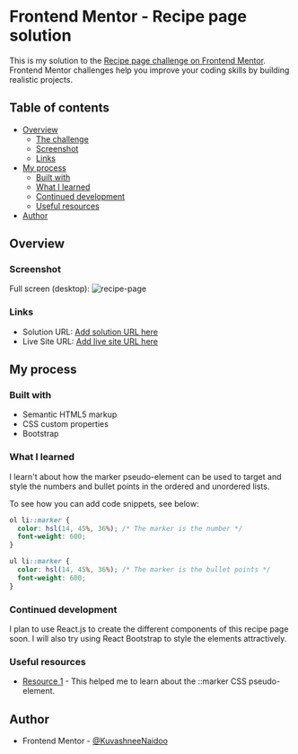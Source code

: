 # Frontend Mentor - Recipe page solution

This is my solution to the [Recipe page challenge on Frontend Mentor](https://www.frontendmentor.io/challenges/recipe-page-KiTsR8QQKm). Frontend Mentor challenges help you improve your coding skills by building realistic projects.

## Table of contents

- [Overview](#overview)
  - [The challenge](#the-challenge)
  - [Screenshot](#screenshot)
  - [Links](#links)
- [My process](#my-process)
  - [Built with](#built-with)
  - [What I learned](#what-i-learned)
  - [Continued development](#continued-development)
  - [Useful resources](#useful-resources)
- [Author](#author)

## Overview

### Screenshot

Full screen (desktop):
![recipe-page](https://github.com/KuvashneeNaidoo/recipe-page/assets/105747929/3142ca85-8306-4200-8231-951d45ffb372)

### Links

- Solution URL: [Add solution URL here](https://your-solution-url.com)
- Live Site URL: [Add live site URL here](https://your-live-site-url.com)

## My process

### Built with

- Semantic HTML5 markup
- CSS custom properties
- Bootstrap

### What I learned

I learn't about how the marker pseudo-element can be used to target and style the numbers and bullet points
in the ordered and unordered lists.

To see how you can add code snippets, see below:

```css
ol li::marker {
  color: hsl(14, 45%, 36%); /* The marker is the number */
  font-weight: 600;
}

ul li::marker {
  color: hsl(14, 45%, 36%); /* The marker is the bullet points */
  font-weight: 600;
}
```

### Continued development

I plan to use React.js to create the different components of this recipe page soon. I will also try using React Bootstrap
to style the elements attractively.

### Useful resources

- [Resource 1](https://developer.mozilla.org/en-US/docs/Web/CSS/::marker) - This helped me to learn about the ::marker CSS pseudo-element.

## Author

- Frontend Mentor - [@KuvashneeNaidoo](https://www.frontendmentor.io/profile/KuvashneeNaidoo)
